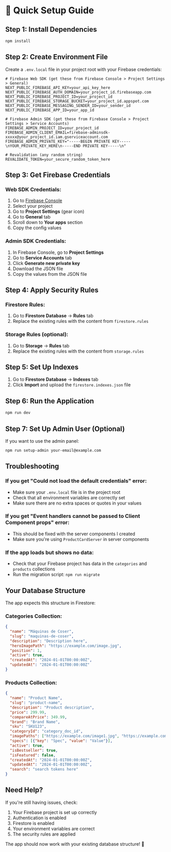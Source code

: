 # 🚀 Quick Setup Guide

## **Step 1: Install Dependencies**
```bash
npm install
```

## **Step 2: Create Environment File**
Create a `.env.local` file in your project root with your Firebase credentials:

```env
# Firebase Web SDK (get these from Firebase Console > Project Settings > General)
NEXT_PUBLIC_FIREBASE_API_KEY=your_api_key_here
NEXT_PUBLIC_FIREBASE_AUTH_DOMAIN=your_project_id.firebaseapp.com
NEXT_PUBLIC_FIREBASE_PROJECT_ID=your_project_id
NEXT_PUBLIC_FIREBASE_STORAGE_BUCKET=your_project_id.appspot.com
NEXT_PUBLIC_FIREBASE_MESSAGING_SENDER_ID=your_sender_id
NEXT_PUBLIC_FIREBASE_APP_ID=your_app_id

# Firebase Admin SDK (get these from Firebase Console > Project Settings > Service Accounts)
FIREBASE_ADMIN_PROJECT_ID=your_project_id
FIREBASE_ADMIN_CLIENT_EMAIL=firebase-adminsdk-xxxxx@your_project_id.iam.gserviceaccount.com
FIREBASE_ADMIN_PRIVATE_KEY="-----BEGIN PRIVATE KEY-----\nYOUR_PRIVATE_KEY_HERE\n-----END PRIVATE KEY-----\n"

# Revalidation (any random string)
REVALIDATE_TOKEN=your_secure_random_token_here
```

## **Step 3: Get Firebase Credentials**

### Web SDK Credentials:
1. Go to [Firebase Console](https://console.firebase.google.com/)
2. Select your project
3. Go to **Project Settings** (gear icon)
4. Go to **General** tab
5. Scroll down to **Your apps** section
6. Copy the config values

### Admin SDK Credentials:
1. In Firebase Console, go to **Project Settings**
2. Go to **Service Accounts** tab
3. Click **Generate new private key**
4. Download the JSON file
5. Copy the values from the JSON file

## **Step 4: Apply Security Rules**

### Firestore Rules:
1. Go to **Firestore Database** → **Rules** tab
2. Replace the existing rules with the content from `firestore.rules`

### Storage Rules (optional):
1. Go to **Storage** → **Rules** tab
2. Replace the existing rules with the content from `storage.rules`

## **Step 5: Set Up Indexes**
1. Go to **Firestore Database** → **Indexes** tab
2. Click **Import** and upload the `firestore.indexes.json` file

## **Step 6: Run the Application**
```bash
npm run dev
```

## **Step 7: Set Up Admin User (Optional)**
If you want to use the admin panel:
```bash
npm run setup-admin your-email@example.com
```

## **Troubleshooting**

### If you get "Could not load the default credentials" error:
- Make sure your `.env.local` file is in the project root
- Check that all environment variables are correctly set
- Make sure there are no extra spaces or quotes in your values

### If you get "Event handlers cannot be passed to Client Component props" error:
- This should be fixed with the server components I created
- Make sure you're using `ProductCardServer` in server components

### If the app loads but shows no data:
- Check that your Firebase project has data in the `categories` and `products` collections
- Run the migration script: `npm run migrate`

## **Your Database Structure**

The app expects this structure in Firestore:

### Categories Collection:
```json
{
  "name": "Máquinas de Coser",
  "slug": "maquinas-de-coser",
  "description": "Description here",
  "heroImagePath": "https://example.com/image.jpg",
  "position": 1,
  "active": true,
  "createdAt": "2024-01-01T00:00:00Z",
  "updatedAt": "2024-01-01T00:00:00Z"
}
```

### Products Collection:
```json
{
  "name": "Product Name",
  "slug": "product-name",
  "description": "Product description",
  "price": 299.99,
  "compareAtPrice": 349.99,
  "brand": "Brand Name",
  "sku": "SKU123",
  "categoryId": "category_doc_id",
  "imagePaths": ["https://example.com/image1.jpg", "https://example.com/image2.jpg"],
  "specs": [{"key": "Spec", "value": "Value"}],
  "active": true,
  "isBestseller": true,
  "isFeatured": false,
  "createdAt": "2024-01-01T00:00:00Z",
  "updatedAt": "2024-01-01T00:00:00Z",
  "search": "search tokens here"
}
```

## **Need Help?**
If you're still having issues, check:
1. Your Firebase project is set up correctly
2. Authentication is enabled
3. Firestore is enabled
4. Your environment variables are correct
5. The security rules are applied

The app should now work with your existing database structure! 🎉
